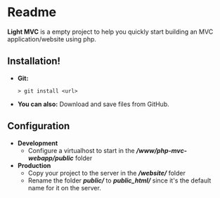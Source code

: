 # Readme

**Light MVC** is a empty project to help you quickly start building an MVC application/website using php.

## Installation!
  - **Git:**
    ```
    > git install <url>
    ```
  - **You can also:**
    Download and save files from GitHub.

## Configuration
  - **Development**
    - Configure a virtualhost to start in the **_<path>/www/php-mvc-webapp/public_** folder
  - **Production**
    - Copy your project to the server in the **_<path>/website/_** folder
    - Rename the folder **_public/_** to **_public_html/_** since it's the default name for it on the server.
